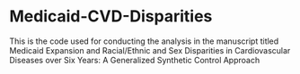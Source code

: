 # Medicaid-CVD-Disparities
This is the code used for conducting the analysis in the manuscript titled Medicaid Expansion and Racial/Ethnic and Sex Disparities in Cardiovascular Diseases over Six Years: A Generalized Synthetic Control Approach

